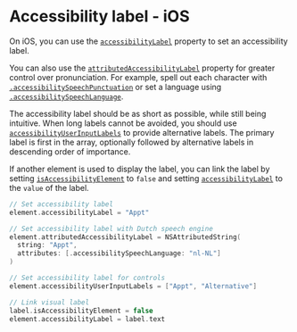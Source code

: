 # Accessibility label - iOS

On iOS, you can use the [`accessibilityLabel`](https://developer.apple.com/documentation/objectivec/nsobject/1615181-accessibilitylabel) property to set an accessibility label.

You can also use the [`attributedAccessibilityLabel`](https://developer.apple.com/documentation/objectivec/nsobject/2865944-accessibilityattributedlabel) property for greater control over pronunciation. For example, spell out each character with [`.accessibilitySpeechPunctuation`](https://developer.apple.com/documentation/foundation/nsattributedstring/key/1620201-accessibilityspeechpunctuation) or set a language using [`.accessibilitySpeechLanguage`](https://developer.apple.com/documentation/foundation/nsattributedstring/key/1620188-accessibilityspeechlanguage).

The accessibility label should be as short as possible, while still being intuitive. When long labels cannot be avoided, you should use [`accessibilityUserInputLabels`](https://developer.apple.com/documentation/objectivec/nsobject/3197989-accessibilityuserinputlabels) to provide alternative labels. The primary label is first in the array, optionally followed by alternative labels in descending order of importance.

If another element is used to display the label, you can link the label by setting [`isAccessibilityElement`](https://developer.apple.com/documentation/objectivec/nsobject/1615141-isaccessibilityelement) to `false` and setting [`accessibilityLabel`](https://developer.apple.com/documentation/uikit/uiaccessibilityelement/1619577-accessibilitylabel) to the `value` of the label.

```swift
// Set accessibility label
element.accessibilityLabel = "Appt"

// Set accessibility label with Dutch speech engine
element.attributedAccessibilityLabel = NSAttributedString(
  string: "Appt", 
  attributes: [.accessibilitySpeechLanguage: "nl-NL"]
)

// Set accessibility label for controls
element.accessibilityUserInputLabels = ["Appt", "Alternative"]

// Link visual label
label.isAccessibilityElement = false
element.accessibilityLabel = label.text
```
